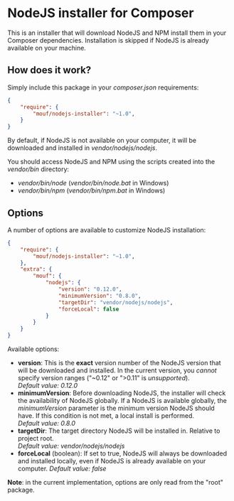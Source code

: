 NodeJS installer for Composer
=============================

This is an installer that will download NodeJS and NPM install them in your Composer dependencies.
Installation is skipped if NodeJS is already available on your machine.

How does it work?
-----------------

Simply include this package in your *composer.json* requirements:

```json
{
    "require": {
        "mouf/nodejs-installer": "~1.0",
    }
}
```

By default, if NodeJS is not available on your computer, it will be downloaded and installed in *vendor/nodejs/nodejs*.

You should access NodeJS and NPM using the scripts created into the *vendor/bin* directory:

- *vendor/bin/node* (*vendor/bin/node.bat* in Windows)
- *vendor/bin/npm* (*vendor/bin/npm.bat* in Windows)

Options
-------

A number of options are available to customize NodeJS installation:


```json
{
    "require": {
        "mouf/nodejs-installer": "~1.0",
    },
    "extra": {
    	"mouf": {
    		"nodejs": {
    			"version": "0.12.0",
                "minimumVersion": "0.8.0",
                "targetDir": "vendor/nodejs/nodejs",
                "forceLocal": false
    		}
    	}
    }
}
```

Available options:

- **version**: This is the **exact** version number of the NodeJS version that will be downloaded and installed.
  In the current version, you *cannot* specify version ranges ("~0.12" or ">0.11" is *unsupported*).  
  *Default value: 0.12.0* 
- **minimumVersion**: Before downloading NodeJS, the installer will check the availability of NodeJS globally.
  If a NodeJS is available globally, the *minimumVersion* parameter is the minimum version NodeJS should have.
  If this condition is not met, a local install is performed.  
  *Default value: 0.8.0*
- **targetDir**: The target directory NodeJS will be installed in. Relative to project root.  
  *Default value: vendor/nodejs/nodejs*
- **forceLocal** (boolean): If set to true, NodeJS will always be downloaded and installed locally, even if NodeJS
  is already available on your computer.
  *Default value: false*

**Note**: in the current implementation, options are only read from the "root" package.
